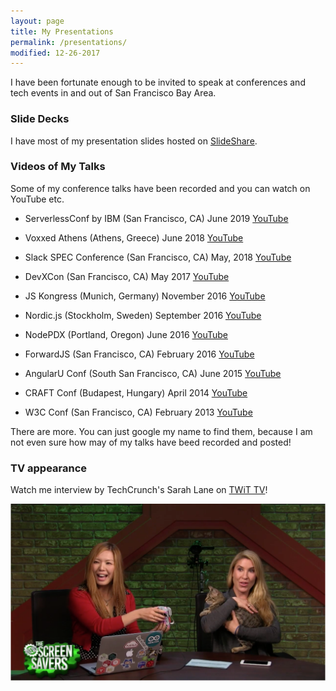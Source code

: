 ```yaml
---
layout: page
title: My Presentations
permalink: /presentations/
modified: 12-26-2017
---
```


I have been fortunate enough to be invited to speak at conferences and tech events in and out of San Francisco Bay Area.

### Slide Decks

I have most of my presentation slides hosted on [SlideShare](http://www.slideshare.net/tomomi).

### Videos of My Talks

Some of my conference talks have been recorded and you can watch on YouTube etc.

- ServerlessConf by IBM (San Francisco, CA) June 2019 
[YouTube](https://www.youtube.com/watch?v=v-VgEI6TT68)

- Voxxed Athens (Athens, Greece) June 2018
[YouTube](https://www.youtube.com/watch?v=M4qvyyWNS4U)

- Slack SPEC Conference (San Francisco, CA) May, 2018 
[YouTube](https://www.youtube.com/watch?v=MaIKgAhGRbU)

- DevXCon (San Francisco, CA) May 2017
[YouTube](https://www.youtube.com/watch?v=4qucodmHNfs)

- JS Kongress (Munich, Germany) November 2016
[YouTube](https://www.youtube.com/watch?v=mVJQp3iii-U)

- Nordic.js (Stockholm, Sweden) September 2016
[YouTube](https://www.youtube.com/watch?v=AcDZfupBYdY)

- NodePDX (Portland, Oregon) June 2016
[YouTube](https://www.youtube.com/watch?v=8hIo3t4ajRM)

- ForwardJS (San Francisco, CA)  February 2016
[YouTube](https://www.youtube.com/watch?v=2LnxX8nRtYg)

- AngularU Conf (South San Francisco, CA)  June 2015
[YouTube](https://www.youtube.com/watch?v=fMou5Sy9xdI)

- CRAFT Conf (Budapest, Hungary) April 2014
[YouTube](https://www.youtube.com/watch?v=fMou5Sy9xdI)

- W3C Conf (San Francisco, CA) February 2013
[YouTube](https://www.youtube.com/watch?v=3Afi-v-m_Gc)

There are more. You can just google my name to find them, because I am not even sure how may of my talks have beed recorded and posted!

### TV appearance

Watch me interview by TechCrunch's Sarah Lane on [TWiT TV](https://twit.tv/shows/new-screen-savers/episodes/19)!

![New ScreenSavers Show](/assets/images/screensavers.png)